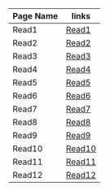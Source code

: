 | Page Name | links |
|-----------|-------|
| Read1     | [Read1](https://saraaltaweel.github.io/read-notes-201/read1) |
| Read2     | [Read2](https://saraaltaweel.github.io/read-notes-201/read2) |
| Read3     | [Read3](https://saraaltaweel.github.io/read-notes-201/read3) |
| Read4     | [Read4](https://saraaltaweel.github.io/read-notes-201/read4) |
| Read5     | [Read5](https://saraaltaweel.github.io/read-notes-201/read5) |
| Read6     | [Read6](https://saraaltaweel.github.io/read-notes-201/read6) |
| Read7     | [Read7](https://saraaltaweel.github.io/read-notes-201/read7) |
| Read8     | [Read8](https://saraaltaweel.github.io/read-notes-201/read8) |
| Read9     | [Read9](https://saraaltaweel.github.io/read-notes-201/read9) |
| Read10    | [Read10](https://saraaltaweel.github.io/read-notes-201/read10)|
| Read11    | [Read11](https://saraaltaweel.github.io/read-notes-201/read11)|
| Read12    | [Read12](https://saraaltaweel.github.io/read-notes-201/read12)|